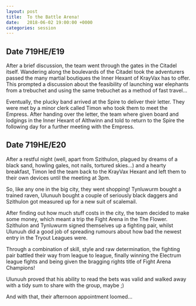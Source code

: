 ```yaml
---
layout: post
title:  To the Battle Arena!
date:   2018-06-02 19:00:00 +0000
categories: session
---
```


## Date 719HE/E19

After a brief discussion, the team went through the gates in the Citadel itself. Wandering along the boulevards of the Citadel took the adventurers passed the many martial boutiques the Inner Hexant of KrayVax has to offer. This prompted a discussion about the feasibility of launching war elephants from a trebuchet and using the same trebuchet as a method of fast travel…

Eventually, the plucky band arrived at the Spire to deliver their letter. They were met by a minor clerk called Timon who took them to meet the Empress. After handing over the letter, the team where given board and lodgings in the Inner Hexant of Althwinn and told to return to the Spire the following day for a further meeting with the Empress.

## Date 719HE/E20

After a restful night (well, apart from Szithulon, plagued by dreams of a black sand, howling gales, not nails, tortured skies...) and a hearty breakfast, Timon led the team back to the KrayVax Hexant and left them to their own devices until the meeting at 3pm.

So, like any one in the big city, they went shopping! Tynluwurm bought a trained raven, Ulunuuh bought a couple of seriously black daggers and Szithulon got measured up for a new suit of scalemail.

After finding out how much stuff costs in the city, the team decided to make some money, which meant a trip the Fight Arena in the The Flower. Szithulon and Tynluwurm signed themselves up a fighting pair, whilst Ulunuuh did a good job of spreading rumours about how bad the newest entry in the Tryout Leagues were.

Through a combination of skill, style and raw determination, the fighting pair battled their way from league to league, finally winning the Electrum league fights and being given the bragging rights title of Fight Arena Champions!

Ulunuuh proved that his ability to read the bets was valid and walked away with a tidy sum to share with the group, maybe ;)

And with that, their afternoon appointment loomed…

